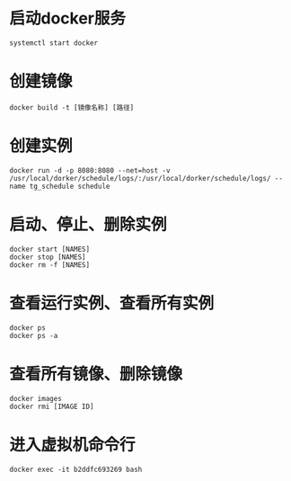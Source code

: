 # 启动docker服务
```shell
systemctl start docker
```

# 创建镜像
```shell
docker build -t [镜像名称] [路径]
```

# 创建实例
```shell
docker run -d -p 8080:8080 --net=host -v /usr/local/dorker/schedule/logs/:/usr/local/dorker/schedule/logs/ --name tg_schedule schedule
```

# 启动、停止、删除实例
```shell
docker start [NAMES]
docker stop [NAMES]
docker rm -f [NAMES]
```

# 查看运行实例、查看所有实例
```shell
docker ps
docker ps -a
```

# 查看所有镜像、删除镜像
```shell
docker images
docker rmi [IMAGE ID]
```

# 进入虚拟机命令行
```shell
docker exec -it b2ddfc693269 bash
```
